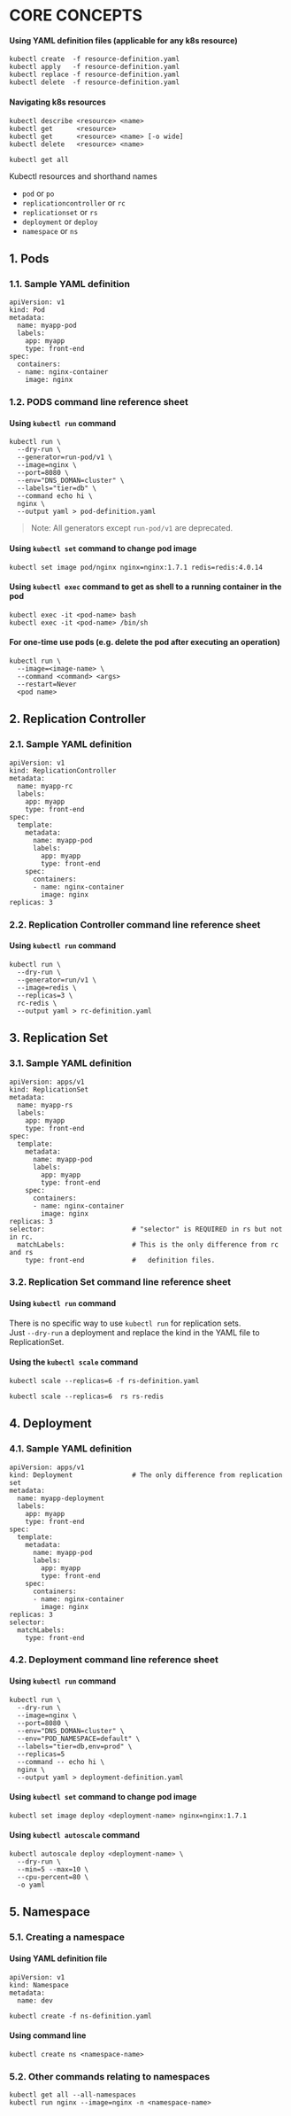 # CORE CONCEPTS

#### Using YAML definition files (applicable for any k8s resource)
```
kubectl create  -f resource-definition.yaml
kubectl apply   -f resource-definition.yaml
kubectl replace -f resource-definition.yaml
kubectl delete  -f resource-definition.yaml
```

#### Navigating k8s resources
```
kubectl describe <resource> <name>
kubectl get      <resource>
kubectl get      <resource> <name> [-o wide]
kubectl delete   <resource> <name>

kubectl get all
```
Kubectl resources and shorthand names
- `pod` or `po`
- `replicationcontroller` or `rc`
- `replicationset` or `rs`
- `deployment` or `deploy`
- `namespace` or `ns`

## 1. Pods

### 1.1. Sample YAML definition
```
apiVersion: v1
kind: Pod
metadata:
  name: myapp-pod
  labels:
    app: myapp
    type: front-end
spec:
  containers:
  - name: nginx-container
    image: nginx
```

### 1.2. PODS command line reference sheet

#### Using `kubectl run` command
```
kubectl run \
  --dry-run \
  --generator=run-pod/v1 \
  --image=nginx \
  --port=8080 \
  --env="DNS_DOMAN=cluster" \
  --labels="tier=db" \
  --command echo hi \
  nginx \
  --output yaml > pod-definition.yaml
```
> Note: All generators except `run-pod/v1` are deprecated.

#### Using `kubectl set` command to change pod image
```
kubectl set image pod/nginx nginx=nginx:1.7.1 redis=redis:4.0.14
```

#### Using `kubectl exec` command to get as shell to a running container in the pod
```
kubectl exec -it <pod-name> bash
kubectl exec -it <pod-name> /bin/sh
```

#### For one-time use pods (e.g. delete the pod after executing an operation)
```
kubectl run \
  --image=<image-name> \
  --command <command> <args>
  --restart=Never
  <pod name>  
```

## 2. Replication Controller

### 2.1. Sample YAML definition
```
apiVersion: v1
kind: ReplicationController
metadata:
  name: myapp-rc
  labels:
    app: myapp
    type: front-end
spec:
  template:
    metadata:
      name: myapp-pod
      labels:
        app: myapp
        type: front-end
    spec:
      containers:
      - name: nginx-container
        image: nginx
replicas: 3
```

### 2.2. Replication Controller command line reference sheet

#### Using `kubectl run` command
```
kubectl run \
  --dry-run \
  --generator=run/v1 \
  --image=redis \
  --replicas=3 \
  rc-redis \
  --output yaml > rc-definition.yaml
```


## 3. Replication Set

### 3.1. Sample YAML definition
```
apiVersion: apps/v1
kind: ReplicationSet
metadata:
  name: myapp-rs
  labels:
    app: myapp
    type: front-end
spec:
  template:
    metadata:
      name: myapp-pod
      labels:
        app: myapp
        type: front-end
    spec:
      containers:
      - name: nginx-container
        image: nginx
replicas: 3
selector:                      # "selector" is REQUIRED in rs but not in rc. 
  matchLabels:                 # This is the only difference from rc and rs 
    type: front-end            #   definition files.
```

### 3.2. Replication Set command line reference sheet

#### Using `kubectl run` command
There is no specific way to use `kubectl run` for replication sets.  
Just `--dry-run` a deployment and replace the kind in the YAML file to ReplicationSet.

#### Using the `kubectl scale` command
```
kubectl scale --replicas=6 -f rs-definition.yaml
```
```
kubectl scale --replicas=6  rs rs-redis
```


## 4. Deployment

### 4.1. Sample YAML definition
```
apiVersion: apps/v1
kind: Deployment               # The only difference from replication set
metadata:
  name: myapp-deployment
  labels:
    app: myapp
    type: front-end
spec:
  template:
    metadata:
      name: myapp-pod
      labels:
        app: myapp
        type: front-end
    spec:
      containers:
      - name: nginx-container
        image: nginx
replicas: 3
selector:
  matchLabels:
    type: front-end
```

### 4.2. Deployment command line reference sheet

#### Using `kubectl run` command
```
kubectl run \
  --dry-run \
  --image=nginx \
  --port=8080 \
  --env="DNS_DOMAN=cluster" \
  --env="POD_NAMESPACE=default" \
  --labels="tier=db,env=prod" \
  --replicas=5
  --command -- echo hi \
  nginx \
  --output yaml > deployment-definition.yaml
```

#### Using `kubectl set` command to change pod image
```
kubectl set image deploy <deployment-name> nginx=nginx:1.7.1
```

#### Using `kubectl autoscale` command
```
kubectl autoscale deploy <deployment-name> \
  --dry-run \
  --min=5 --max=10 \
  --cpu-percent=80 \
  -o yaml
```

## 5. Namespace

### 5.1. Creating a namespace

#### Using YAML definition file
```
apiVersion: v1
kind: Namespace
metadata:
  name: dev
```
```
kubectl create -f ns-definition.yaml
```

#### Using command line
```
kubectl create ns <namespace-name>
```

### 5.2. Other commands relating to namespaces
```
kubectl get all --all-namespaces
kubectl run nginx --image=nginx -n <namespace-name>
```